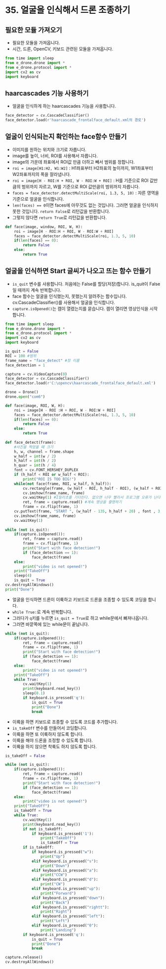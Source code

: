 # 35. 얼굴을 인식해서 드론 조종하기
## 필요한 모듈 가져오기
* 필요한 모듈을 가져옵니다.
* 시간, 드론, OpenCV, 키보드 관련된 모듈을 가져옵니다.
```python
from time import sleep
from e_drone.drone import *
from e_drone.protocol import *
import cv2 as cv
import keyboard
```
## haarcascades 기능 사용하기
* 얼굴을 인식하게 하는 haarcascades 기능을 사용합니다.
```python
face_detector = cv.CascadeClassifier()
face_detector.load(r'haarcascade_frontalface_default.xml의 경로')
```
## 얼굴이 인식되는지 확인하는 face함수 만들기
* 이미지를 원하는 위치와 크기로 자릅니다.
* image를 높이, 너비, ROI를 사용해서 자릅니다. 
* image의 가운데 좌표에서 ROI값 만큼 더하고 빼서 범위를 정합니다.
* ```roi = image[H1:H2, W1:W2]``` : H1좌표부터 H2좌표의 높이까지, W1좌표부터 W2좌표까지의 폭을 잘라냅니다.
* ```roi = image[H - ROI:H + ROI, W - ROI:W + ROI]``` : H를 기준으로 ROI 값만큼의 범위까지 자르고, W를 기준으로 ROI 값만큼의 범위까지 자릅니다. 
* ```faces = face_detector.detectMultiScale(roi, 1.3, 5, 10)``` : 자른 영역을 기준으로 얼굴을 인식합니다.
* ```len(faces) == 0```이면 faces에 아무것도 없는 것입니다. 그러면 얼굴을 인식하지 못한 것입니다. ```return False```로 리턴값을 반환합니다.
* 그렇지 않다면 ```return True```로 리턴값을 반환합니다.    
```python
def face(image, window, ROI, W, H):
    roi = image[H - ROI:H + ROI, W - ROI:W + ROI]
    faces = face_detector.detectMultiScale(roi, 1.3, 5, 10)
    if(len(faces) == 0):
        return False
    else:
        return True
```
## 얼굴을 인식하면 Start 글씨가 나오고 뜨는 함수 만들기
* ```is_quit``` 변수를 사용합니다. 처음에는 False를 할당(저장)합니다. is_quit이 False일 때까지 계속 반복합니다. 
* face 함수는 얼굴을 인식했는지, 못했는지 알려주는 함수입니다. cv.CascadeClassifier()를 사용해서 얼굴을 인식합니다. 
* ```capture.isOpened()```는 캠이 열렸는지를 묻습니다. 캠이 열리면 영상인식을 시작합니다.
```python
from time import sleep
from e_drone.drone import *
from e_drone.protocol import *
import cv2 as cv
import keyboard

is_quit = False
ROI = 100 #범위
frame_name = "face_detect" #창 이름
face_detection = 1 

capture = cv.VideoCapture(0)
face_detector = cv.CascadeClassifier()
face_detector.load(r'C:\opencv\haarcascade_frontalface_default.xml')

drone = Drone()
drone.open("com6")

def face(image, ROI, W, H):
    roi = image[H - ROI :H + ROI, W - ROI:W + ROI]  
    faces = face_detector.detectMultiScale(roi, 1.3, 5, 10)
    if(len(faces) == 0):
        return False
    else:
        return True
        
def face_detect(frame):
    #사진을 찍었을 때 크기 
    h, w, channel = frame.shape   
    w_half = int(w / 2)
    h_half = int(h / 2)
    h_quar = int(h / 4)
    font = cv.FONT_HERSHEY_DUPLEX
    if (h_half < ROI or w_half < ROI):
        print("ROI IS TOO BIG!")
    while(not face(frame, ROI, w_half, h_half)):
        cv.rectangle(frame, (w_half - ROI, h_half - ROI), (w_half + ROI, h_half + ROI), (0, 0, 200), 8)           
        cv.imshow(frame_name, frame)
        cv.waitKey(1) #1밀리초를 기다린다. 없으면 너무 빨라서 프로그램 오류가 난다.
        ret, frame = capture.read() #계속 영상을 촬영하기
        frame = cv.flip(frame, 1)
    cv.putText(frame, "START ", (w_half - 135, h_half + 20) , font , 3, (255, 255, 255), 3)        
    cv.imshow(frame_name, frame)
    cv.waitKey(1)
    
while (not is_quit):
    if(capture.isOpened()):
        ret, frame = capture.read()
        frame = cv.flip(frame, 1)        
        print("Start with face detection!")
        if (face_detection == 1):
            face_detect(frame)
    else:
        print("video is not opened!")  
    print("TakeOff")
    sleep(4)
    is_quit = True
cv.destroyAllWindows()
print("Done")
```

* 얼굴을 인식하면 드론이 이륙하고 키보드로 드론을 조종할 수 있도록 코딩을 합니다.
* ```while True:```로 계속 반복합니다.
* 그러다가 ```q```키를 누르면 ```is_quit = True```로 하고 while문에서 빠져나옵니다.  
* 그러면 바깥쪽에 있는 while문이 끝납니다.
```python
while (not is_quit):
    if(capture.isOpened()):
        ret, frame = capture.read()
        frame = cv.flip(frame, 1)        
        print("Start with face detection!")
        if (face_detection == 1):
            face_detect(frame)
    else:
        print("video is not opened!")  
    print("TakeOff")    
    while True:   
        cv.waitKey(1)
        print(keyboard.read_key())
        sleep(0.1)        
        if keyboard.is_pressed('q'):
            is_quit = True
            print("Done")
            break
```        
* 이륙을 하면 키보드로 조종할 수 있도록 코드를 추가합니다.
* ```is_takeOff``` 변수를 만들어서 코딩합니다.
* 이륙을 하면 또 이륙하지 않도록 합니다.
* 이륙을 해야 드론을 조정할 수 있도록 합니다.
* 이륙을 하지 않으면 착륙도 하지 않도록 합니다.
```python
is_takeOff = False

while (not is_quit):
    if(capture.isOpened()):
        ret, frame = capture.read()
        frame = cv.flip(frame, 1)        
        print("Start with face detection!")
        if (face_detection == 1):
            face_detect(frame)
    else:
        print("video is not opened!")  
    print("TakeOff")
    is_takeOff = True
    while True:   
        cv.waitKey(1)
        print(keyboard.read_key())        
        if not is_takeOff:
            if keyboard.is_pressed('1'):
                print("TakeOff")
                is_takeOff = True
        if is_takeOff:
            if keyboard.is_pressed("w"):
                print("Up")
            elif keyboard.is_pressed("s"):
                print("Down")
            elif keyboard.is_pressed("a"):
                print("CCW")
            elif keyboard.is_pressed("d"):
                print("CW")
            elif keyboard.is_pressed("up"):
                print("Forward")                
            elif keyboard.is_pressed("down"):
                print("Back")                
            elif keyboard.is_pressed("rightt"):
                print("Right")
            elif keyboard.is_pressed("left"):
                print("Left")
            elif keyboard.is_pressed("0"):
                print("Landing")
        if keyboard.is_pressed('q'):
            is_quit = True
            print("Done")
            break

capture.release()
cv.destroyAllWindows()
```
